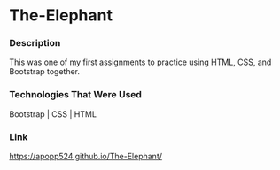 # The-Elephant


### Description
This was one of my first assignments to practice using HTML, CSS, and Bootstrap together. 

### Technologies That Were Used
Bootstrap | CSS | HTML

### Link
https://apopp524.github.io/The-Elephant/
